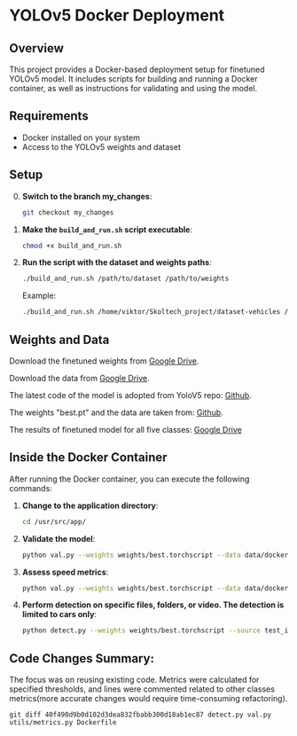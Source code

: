 # YOLOv5 Docker Deployment

## Overview

This project provides a Docker-based deployment setup for finetuned YOLOv5 model. It includes scripts for building and running a Docker container, as well as instructions for validating and using the model.

## Requirements

- Docker installed on your system
- Access to the YOLOv5 weights and dataset

## Setup

0. **Switch to the branch my_changes**:
    ```bash
    git checkout my_changes
    ``` 

1. **Make the `build_and_run.sh` script executable**:

    ```bash
    chmod +x build_and_run.sh
    ```

2. **Run the script with the dataset and weights paths**:

    ```bash
    ./build_and_run.sh /path/to/dataset /path/to/weights
    ```

    Example:

    ```bash
    ./build_and_run.sh /home/viktor/Skoltech_project/dataset-vehicles /home/viktor/Skoltech_project/yolov5/weights
    ```

## Weights and Data

Download the finetuned weights from [Google Drive](https://drive.google.com/drive/folders/147qwUiIeG1AENag_VvCfeatFqwPouiKu?usp=sharing).

Download the data from [Google Drive](https://drive.google.com/drive/folders/1dcyyissnkHHMUHOuMaGvh7IxHFO_QXdG?usp=sharing).

The latest code of the model is adopted from YoloV5 repo: [Github](https://github.com/ultralytics/yolov5).

The weights "best.pt" and the data are taken from: [Github](https://github.com/MaryamBoneh/Vehicle-Detection/tree/main?tab=readme-ov-file).

The results of finetuned model for all five classes: [Google Drive](https://drive.google.com/file/d/1ZfCHhmL0KP2o8E019VWMTzm_eZIuxPmi/view?usp=sharing)

## Inside the Docker Container

After running the Docker container, you can execute the following commands:

1. **Change to the application directory**:

    ```bash
    cd /usr/src/app/
    ```

2. **Validate the model**:

    ```bash
    python val.py --weights weights/best.torchscript --data data/docker.yaml --device 0
    ```

3. **Assess speed metrics**:

    ```bash
    python val.py --weights weights/best.torchscript --data data/docker.yaml --device 0 --task speed
    ```

4. **Perform detection on specific files, folders, or video. The detection is limited to cars only**:

    ```bash
    python detect.py --weights weights/best.torchscript --source test_images --device 0 --class 0
    ```

## Code Changes Summary:
The focus was on reusing existing code. Metrics were calculated for specified thresholds, and lines were commented related to other classes metrics(more accurate changes would require time-consuming refactoring).

```
git diff 40f490d9b0d102d3dea832fbabb300d18ab1ec87 detect.py val.py utils/metrics.py Dockerfile
```

